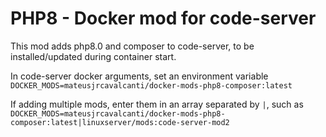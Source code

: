 # PHP8 - Docker mod for code-server

This mod adds php8.0 and composer to code-server, to be installed/updated during container start.

In code-server docker arguments, set an environment variable `DOCKER_MODS=mateusjrcavalcanti/docker-mods-php8-composer:latest`

If adding multiple mods, enter them in an array separated by `|`, such as `DOCKER_MODS=mateusjrcavalcanti/docker-mods-php8-composer:latest|linuxserver/mods:code-server-mod2`